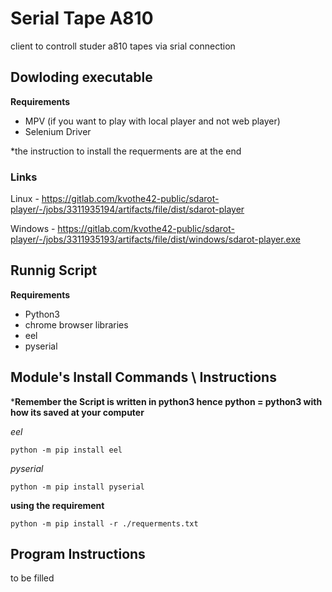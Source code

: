 # Serial Tape A810
client to controll studer a810 tapes via srial connection

## Dowloding executable
**Requirements**
  - MPV (if you want to play with local player and not web player)
  - Selenium Driver

*the instruction to install the requerments are at the end 

### Links
Linux - https://gitlab.com/kvothe42-public/sdarot-player/-/jobs/3311935194/artifacts/file/dist/sdarot-player

Windows - https://gitlab.com/kvothe42-public/sdarot-player/-/jobs/3311935193/artifacts/file/dist/windows/sdarot-player.exe

## Runnig Script

**Requirements**
  - Python3
  - chrome browser
  libraries
  - eel
  - pyserial

## Module's Install Commands \ Instructions

***Remember the Script is written in python3 hence python  = python3 with how its saved at your computer**

*eel*
```
python -m pip install eel
```

*pyserial*
```
python -m pip install pyserial
```

**using the requirement**
```
python -m pip install -r ./requerments.txt
```

## Program Instructions

  to be filled
